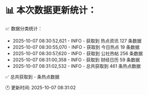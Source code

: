 📊 本次数据更新统计：
==========================

📈 数据分类统计：
- 2025-10-07 08:30:52,621 - INFO - 获取到 热点资讯 127 条数据
- 2025-10-07 08:30:55,070 - INFO - 获取到 今日热点 19 条数据
- 2025-10-07 08:30:57,620 - INFO - 获取到 公社热帖 256 条数据
- 2025-10-07 08:31:00,358 - INFO - 获取到 财经日历 59 条数据
- 2025-10-07 08:31:02,532 - INFO - 总共获取到 461 条热点数据

✅ 总共获取到 - 条热点数据

🕐 更新时间: 2025-10-07 08:31:02

